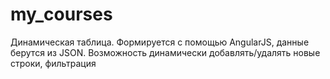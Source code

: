 # my_courses
Динамическая таблица. Формируется с помощью AngularJS, данные берутся из JSON. Возможность динамически добавлять/удалять новые строки, фильтрация
